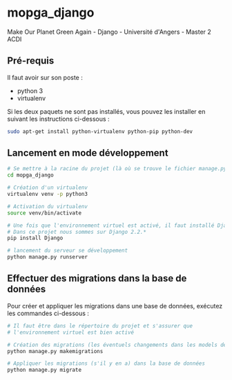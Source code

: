 # mopga_django
Make Our Planet Green Again - Django - Université d'Angers - Master 2 ACDI

## Pré-requis
Il faut avoir sur son poste :
- python 3
- virtualenv

Si les deux paquets ne sont pas installés, vous pouvez les installer en suivant les instructions ci-dessous :
```bash
sudo apt-get install python-virtualenv python-pip python-dev
```

## Lancement en mode développement
```bash
# Se mettre à la racine du projet (là où se trouve le fichier manage.py)
cd mopga_django

# Création d'un virtualenv
virtualenv venv -p python3

# Activation du virtualenv
source venv/bin/activate

# Une fois que l'environnement virtuel est activé, il faut installé Django.
# Dans ce projet nous sommes sur Django 2.2.*
pip install Django

# lancement du serveur se développement
python manage.py runserver
```
## Effectuer des migrations dans la base de données

Pour créer et appliquer les migrations dans une base de données, exécutez les commandes ci-dessous :
```bash
# Il faut être dans le répertoire du projet et s'assurer que
# l'environnement virtuel est bien activé

# Création des migrations (les éventuels changements dans les models des applications)
python manage.py makemigrations

# Appliquer les migrations (s'il y en a) dans la base de données
python manage.py migrate
```
